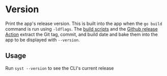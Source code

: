 # Version

Print the app's release version. This is built into the app when the `go build` command is run using `-ldflags`. The [build scripts](../../../scripts/build/) and the [Github release Action](../../../.github/workflows/create-release.yml) extract the Git tag, commit, and build date and bake them into the app to be displayed with `--version`.

## Usage

Run `syst --version` to see the CLI's current release
